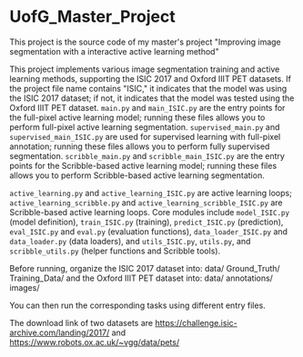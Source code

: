 # UofG_Master_Project
This project is the source code of my master's project "Improving image segmentation with a interactive active learning method"

This project implements various image segmentation training and active learning methods, supporting the ISIC 2017 and Oxford IIIT PET datasets. If the project file name contains "ISIC," it indicates that the model was  using the ISIC 2017 dataset; if not, it indicates that the model was tested using the Oxford IIIT PET dataset. `main.py` and `main_ISIC.py` are the entry points for the full-pixel active learning model; running these files allows you to perform full-pixel active learning segmentation. `supervised_main.py` and `supervised_main_ISIC.py` are used for supervised learning with full-pixel annotation; running these files allows you to perform fully supervised segmentation. `scribble_main.py` and `scribble_main_ISIC.py` are the entry points for the Scribble-based active learning model; running these files allows you to perform Scribble-based active learning segmentation. 

`active_learning.py` and `active_learning_ISIC.py` are active learning loops; `active_learning_scribble.py` and `active_learning_scribble_ISIC.py` are Scribble-based active learning loops. Core modules include `model_ISIC.py` (model definition), `train_ISIC.py` (training), `predict_ISIC.py` (prediction), `eval_ISIC.py` and `eval.py` (evaluation functions), `data_loader_ISIC.py` and `data_loader.py` (data loaders), and `utils_ISIC.py`, `utils.py`, and `scribble_utils.py` (helper functions and Scribble tools). 

Before running, organize the ISIC 2017 dataset into:
data/
Ground_Truth/
Training_Data/
and the Oxford IIIT PET dataset into:
data/
annotations/
images/

You can then run the corresponding tasks using different entry files.

The download link of two datasets are https://challenge.isic-archive.com/landing/2017/  and https://www.robots.ox.ac.uk/~vgg/data/pets/
